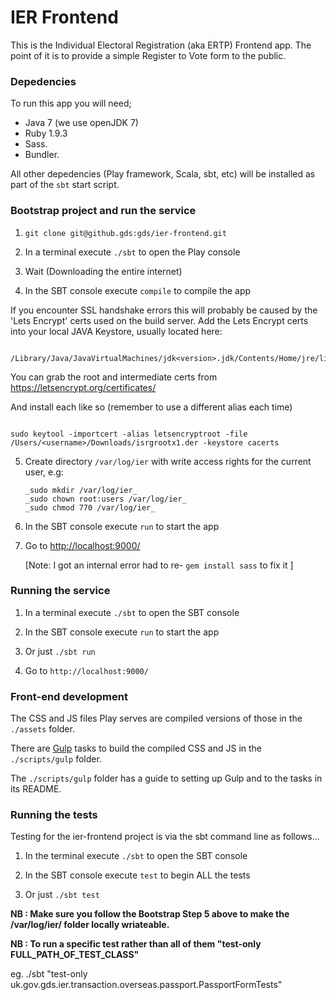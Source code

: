 # IER Frontend

This is the Individual Electoral Registration (aka ERTP) Frontend app. The point of it is to provide a simple Register to Vote form to the public. 

### Depedencies

To run this app you will need;

 - Java 7 (we use openJDK 7)
 - Ruby 1.9.3
 - Sass.
 - Bundler.

All other depedencies (Play framework, Scala, sbt, etc) will be installed as part of the `sbt` start script.

### Bootstrap project and run the service

 1. `git clone git@github.gds:gds/ier-frontend.git`

 2. In a terminal execute `./sbt` to open the Play console

 3. Wait (Downloading the entire internet)

 4. In the SBT console execute `compile` to compile the app

 If you encounter SSL handshake errors this will probably be caused by the 'Lets Encrypt' certs used on the build server.
 Add the Lets Encrypt certs into your local JAVA Keystore, usually located here:

 ```

 /Library/Java/JavaVirtualMachines/jdk<version>.jdk/Contents/Home/jre/lib/security/

 ```

 You can grab the root and intermediate certs from https://letsencrypt.org/certificates/

 And install each like so (remember to use a different alias each time)

 ```

 sudo keytool -importcert -alias letsencryptroot -file /Users/<username>/Downloads/isrgrootx1.der -keystore cacerts

 ```

 5. Create directory `/var/log/ier` with write access rights for the current user, e.g:   

    ```
    _sudo mkdir /var/log/ier_  
    _sudo chown root:users /var/log/ier_  
    _sudo chmod 770 /var/log/ier_  
    ```

 6. In the SBT console execute `run` to start the app

 7. Go to [http://localhost:9000/](http://localhost:9000/)  

    \[Note: I got an internal error had to re- `gem install sass` to fix it \]   

### Running the service

 1. In a terminal execute `./sbt` to open the SBT console

 2. In the SBT console execute `run` to start the app

 3. Or just `./sbt run`

 4. Go to `http://localhost:9000/`

### Front-end development

The CSS and JS files Play serves are compiled versions of those in the `./assets` folder.

There are [Gulp](http://gulpjs.com/) tasks to build the compiled CSS and JS in the `./scripts/gulp` folder.

The `./scripts/gulp` folder has a guide to setting up Gulp and to the tasks in its README.

### Running the tests

Testing for the ier-frontend project is via the sbt command line as follows...

 1. In the terminal execute `./sbt` to open the SBT console

 2. In the SBT console execute `test` to begin ALL the tests

 3. Or just `./sbt test`

 **NB : Make sure you follow the Bootstrap Step 5 above to make the /var/log/ier/ folder locally wriateable.**

 **NB : To run a specific test rather than all of them  "test-only FULL_PATH_OF_TEST_CLASS"**

 eg.
 ./sbt "test-only uk.gov.gds.ier.transaction.overseas.passport.PassportFormTests"
